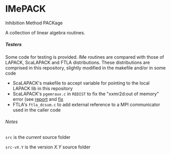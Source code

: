 # IMePACK

Inhibition Method PACKage

A collection of linear algebra routines.

##### Testers
Some code for testing is provided.
IMe routines are compared with those of LAPACK, ScaLAPACK and FTLA distributions.
These distributions are comprised in this repository, slightly modified in the makefile and/or in some code
- ScaLAPACK's makefile to accept variable for pointing to the local LAPACK lib in this repository
- ScaLAPACK's `pgemraux.c` in `REDIST` to fix the "xxmr2d:out of memory" error (see [report](https://software.intel.com/en-us/forums/intel-math-kernel-library/topic/286499) and [fix](http://icl.cs.utk.edu/lapack-forum/viewtopic.php?f=2&t=465&p=1537&hilit=xxmr2d#p1537)
- FTLA's `ftla_dcsum.c` to add external reference to a MPI communicator used in the caller code

###### Notes
`src` is the *current* source folder

`src-vX.Y` is the version *X.Y* source folder
